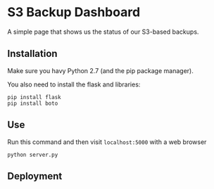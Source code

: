 S3 Backup Dashboard
===================

A simple page that shows us the status of our S3-based backups.

Installation
------------

Make sure you havy Python 2.7 (and the pip package manager).

You also need to install the flask and libraries:

```
pip install flask
pip install boto
```

Use
---

Run this command and then visit `localhost:5000` with a web browser

```
python server.py
```

Deployment
----------